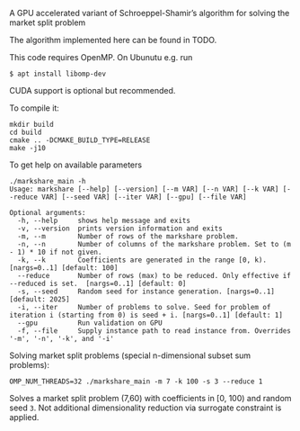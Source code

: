 A GPU accelerated variant of Schroeppel-Shamir’s algorithm for solving the market split problem

The algorithm implemented here can be found in TODO.

This code requires OpenMP. On Ubunutu e.g. run
```
$ apt install libomp-dev
```
CUDA support is optional but recommended.

To compile it:
```
mkdir build
cd build
cmake .. -DCMAKE_BUILD_TYPE=RELEASE
make -j10
```

To get help on available parameters
```
./markshare_main -h
Usage: markshare [--help] [--version] [--m VAR] [--n VAR] [--k VAR] [--reduce VAR] [--seed VAR] [--iter VAR] [--gpu] [--file VAR]

Optional arguments:
  -h, --help     shows help message and exits 
  -v, --version  prints version information and exits 
  -m, --m        Number of rows of the markshare problem. 
  -n, --n        Number of columns of the markshare problem. Set to (m - 1) * 10 if not given.  
  -k, --k        Coefficients are generated in the range [0, k). [nargs=0..1] [default: 100]
  --reduce       Number of rows (max) to be reduced. Only effective if --reduced is set.  [nargs=0..1] [default: 0]
  -s, --seed     Random seed for instance generation. [nargs=0..1] [default: 2025]
  -i, --iter     Number of problems to solve. Seed for problem of iteration i (starting from 0) is seed + i. [nargs=0..1] [default: 1]
  --gpu          Run validation on GPU 
  -f, --file     Supply instance path to read instance from. Overrides '-m', '-n', '-k', and '-i'
```
Solving market split problems (special n-dimensional subset sum problems):
```
OMP_NUM_THREADS=32 ./markshare_main -m 7 -k 100 -s 3 --reduce 1
```
Solves a market split problem (7,60) with coefficients in [0, 100) and random seed `3`. Not additional dimensionality reduction via surrogate constraint is applied.
